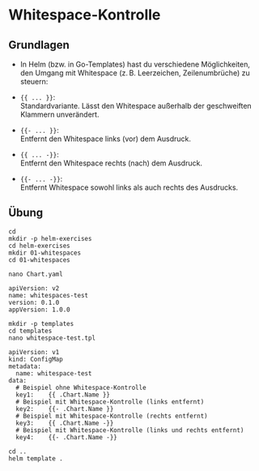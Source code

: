 # Whitespace-Kontrolle

## Grundlagen 

  * In Helm (bzw. in Go-Templates) hast du verschiedene Möglichkeiten, den Umgang mit Whitespace (z. B. Leerzeichen, Zeilenumbrüche) zu steuern:

- `{{ ... }}`:  
  Standardvariante. Lässt den Whitespace außerhalb der geschweiften Klammern unverändert.

- `{{- ... }}`:  
  Entfernt den Whitespace links (vor) dem Ausdruck.  

- `{{ ... -}}`:  
  Entfernt den Whitespace rechts (nach) dem Ausdruck.  

- `{{- ... -}}`:  
  Entfernt Whitespace sowohl links als auch rechts des Ausdrucks.

## Übung

```
cd
mkdir -p helm-exercises
cd helm-exercises
mkdir 01-whitespaces 
cd 01-whitespaces
```

```
nano Chart.yaml
```


```
apiVersion: v2
name: whitespaces-test 
version: 0.1.0
appVersion: 1.0.0
```


```
mkdir -p templates
cd templates 
nano whitespace-test.tpl
```


   ```gotemplate
   apiVersion: v1
   kind: ConfigMap
   metadata:
     name: whitespace-test
   data:
     # Beispiel ohne Whitespace-Kontrolle
     key1:    {{ .Chart.Name }}
     # Beispiel mit Whitespace-Kontrolle (links entfernt)
     key2:    {{- .Chart.Name }}
     # Beispiel mit Whitespace-Kontrolle (rechts entfernt)
     key3:    {{ .Chart.Name -}}
     # Beispiel mit Whitespace-Kontrolle (links und rechts entfernt)
     key4:    {{- .Chart.Name -}}
   ```

```
cd ..
helm template .
```

